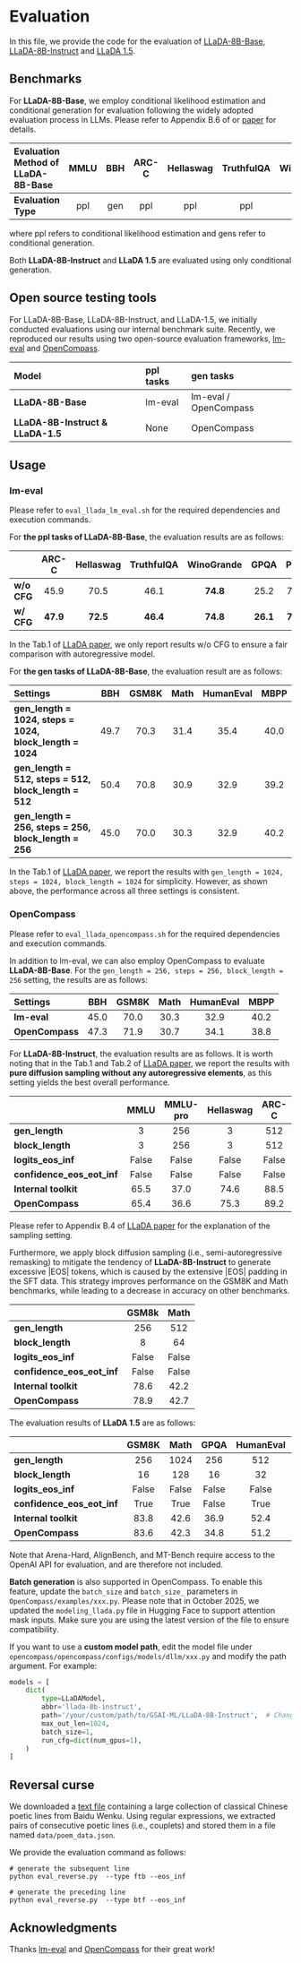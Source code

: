 # Evaluation
In this file, we provide the code for the evaluation of [LLaDA-8B-Base](https://huggingface.co/GSAI-ML/LLaDA-8B-Base),
[LLaDA-8B-Instruct](https://huggingface.co/GSAI-ML/LLaDA-8B-Instruct) and [LLaDA 1.5](https://arxiv.org/abs/2505.19223).


## Benchmarks
For **LLaDA-8B-Base**, we employ conditional likelihood estimation and conditional generation for evaluation following the 
widely adopted evaluation process in LLMs. Please refer to Appendix B.6 of or [paper](https://arxiv.org/pdf/2502.09992)
for details.

| Evaluation Method of LLaDA-8B-Base | MMLU | BBH | ARC-C | Hellaswag | TruthfulQA | WinoGrande | PIQA | GSM8K | Math | GPQA | HumanEval | HumanEval-FIM | MBPP | CMMLU | C-Eval |
|:----------------------------------|:----:|:----:|:------:|:-----------:|:------------:|:------------:|:----:|:----:|:----:|:----:|:-----------:|:---------------:|:----:|:----:|:----:|
| **Evaluation Type** | ppl | gen | ppl | ppl | ppl | ppl | ppl | gen | gen | ppl | gen | gen | gen | ppl | ppl |

where ppl refers to conditional likelihood estimation and gens refer to conditional generation.

Both **LLaDA-8B-Instruct** and **LLaDA 1.5** are evaluated using only conditional generation.

## Open source testing tools
For LLaDA-8B-Base, LLaDA-8B-Instruct, and LLaDA-1.5, we initially conducted evaluations using our internal benchmark suite. 
Recently, we reproduced our results using two open-source evaluation frameworks, [lm-eval](https://github.com/EleutherAI/lm-evaluation-harness)
and [OpenCompass](https://github.com/open-compass/opencompass).

| Model | ppl tasks | gen tasks |
|:------|:-----------|:-----------|
| **LLaDA-8B-Base** | lm-eval | lm-eval / OpenCompass |
| **LLaDA-8B-Instruct & LLaDA-1.5** | None | OpenCompass |


## Usage
### lm-eval
Please refer to `eval_llada_lm_eval.sh` for the required dependencies and execution commands.

For **the ppl tasks of LLaDA-8B-Base**, the evaluation results are as follows:

|                | ARC-C | Hellaswag | TruthfulQA | WinoGrande | GPQA | PIQA | MMLU | CMMLU | C-Eval |
|----------------|:------:|:----------:|:-----------:|:-----------:|:----:|:----:|:----:|:----:|:----:|
| **w/o CFG**    | 45.9  | 70.5       | 46.1        | **74.8**    | 25.2 | 73.6 | 65.9 | 69.9 | 70.5 |
| **w/ CFG**     | **47.9** | **72.5** | **46.4**    | **74.8**    | **26.1** | **74.4** |  –   | – | – |

In the Tab.1 of [LLaDA paper](https://arxiv.org/pdf/2502.09992), we only report results w/o CFG to ensure a fair comparison
with autoregressive model. 


For **the gen tasks of LLaDA-8B-Base**, the evaluation result are as follows:

| Settings | BBH | GSM8K | Math | HumanEval | MBPP |
|:------------------------------------|:----:|:----:|:----:|:----:|:----:|
| **gen_length = 1024, steps = 1024, block_length = 1024** | 49.7 | 70.3 | 31.4 | 35.4 | 40.0 |
| **gen_length = 512, steps = 512, block_length = 512**   | 50.4 | 70.8 | 30.9 | 32.9 | 39.2 |
| **gen_length = 256, steps = 256, block_length = 256**   | 45.0 | 70.0 | 30.3 | 32.9 | 40.2 |

In the Tab.1 of [LLaDA paper](https://arxiv.org/pdf/2502.09992), we report the results with `gen_length = 1024, steps = 1024, block_length = 1024` for simplicity. 
However, as shown above, the performance across all three settings is consistent.


### OpenCompass
Please refer to `eval_llada_opencompass.sh` for the required dependencies and execution commands.

In addition to lm-eval, we can also employ OpenCompass to evaluate **LLaDA-8B-Base**. For the `gen_length = 256, steps = 256, block_length = 256` 
setting, the results are as follows:

| Settings        | BBH  | GSM8K | Math | HumanEval | MBPP |
|:----------------|:----:|:-----:|:----:|:---------:|:----:|
| **lm-eval**     | 45.0 | 70.0 | 30.3 | 32.9 | 40.2 |
| **OpenCompass** | 47.3 | 71.9  | 30.7 |   34.1   | 38.8 |


For **LLaDA-8B-Instruct**, the evaluation results are as follows. It is worth noting that in the Tab.1 and Tab.2 of [LLaDA paper](https://arxiv.org/pdf/2502.09992),
we report the results with **pure diffusion sampling without any autoregressive elements**, as this setting yields the best overall performance.

|                        | MMLU | MMLU-pro | Hellaswag | ARC-C | GSM8K | Math  | GPQA | HumanEval | MBPP |
|:-----------------------|:----:|:--------:|:---------:|:-----:|:-----:|:-----:|:----:|:----------:|:----:|
| **gen\_length**        | 3    | 256      | 3         | 512   | 512   | 512   | 64   | 512        | 256  |
| **block\_length**      | 3    | 256      | 3         | 512   | 512   | 512   | 64   | 512        | 256  |
| **logits\_eos\_inf**   | False| False    | False     | False | False | False | False| True       | False|
| **confidence\_eos\_eot\_inf** | False| False| False | False | True  | True  | True | False      | True |
| **Internal toolkit**   | 65.5 | 37.0     | 74.6      | 88.5  | 69.4  | 31.9  | 33.3 | 49.4       | 41.0 |
| **OpenCompass**        | 65.4 | 36.6     | 75.3      | 89.2  |  68.8 |   29.6   | 32.3 | 47.0       | 39.6 |

Please refer to Appendix B.4 of [LLaDA paper](https://arxiv.org/pdf/2502.09992) for the explanation of the sampling setting.

Furthermore, we apply block diffusion sampling (i.e., semi-autoregressive remasking) to mitigate the tendency of **LLaDA-8B-Instruct**
to generate excessive |EOS| tokens, which is caused by the extensive |EOS| padding in the SFT data. This strategy improves performance 
on the GSM8K and Math benchmarks, while leading to a decrease in accuracy on other benchmarks.

|                        | GSM8k | Math  |
|:-----------------------|:-----:|:-----:|
| **gen\_length**        |  256  |  512  |
| **block\_length**      |   8   |  64   |
| **logits\_eos\_inf**   | False | False | 
| **confidence\_eos\_eot\_inf** | False | False | 
| **Internal toolkit**   | 78.6  | 42.2  | 
| **OpenCompass**        | 78.9  | 42.7  | 


The evaluation results of **LLaDA 1.5** are as follows:

|                           | GSM8K | Math | GPQA | HumanEval | MBPP | IFEval |
|:--------------------------|:-----:|:----:|:----:|:---------:|:----:|:------:|
| **gen_length**            |  256  | 1024 | 256  |    512    | 512  |  256   |
| **block_length**          |   16  | 128  |  16  |     32    |  32  |   16   |
| **logits_eos_inf**        | False | False| False|   False   | False| False  |
| **confidence_eos_eot_inf**| True  | True | False|   True    | True |  True  |
| **Internal toolkit**      | 83.8  | 42.6 | 36.9 |   52.4    | 42.8 |  66.2  |
| **OpenCompass**           | 83.6  | 42.3 | 34.8 |   51.2    | 42.6 |  65.2  |

Note that Arena-Hard, AlignBench, and MT-Bench require access to the OpenAI API for evaluation, and are therefore not included.

**Batch generation** is also supported in OpenCompass. To enable this feature, update the `batch_size` and `batch_size_` parameters in `OpenCompass/examples/xxx.py`.
Please note that in October 2025, we updated the `modeling_llada.py` file in Hugging Face to support attention mask inputs. 
Make sure you are using the latest version of the file to ensure compatibility. 

If you want to use a **custom model path**, edit the model file under `opencompass/opencompass/configs/models/dllm/xxx.py` and modify the path argument. 
For example:
```python
models = [
    dict(
        type=LLaDAModel,
        abbr='llada-8b-instruct',
        path='/your/custom/path/to/GSAI-ML/LLaDA-8B-Instruct',  # Change this path
        max_out_len=1024,
        batch_size=1,
        run_cfg=dict(num_gpus=1),
    )
]
```

## Reversal curse
We downloaded a [text file](https://wenku.baidu.com/view/f13866185fbfc77da369b1b3?wkts=1760409102730) containing a large collection of classical Chinese poetic lines from Baidu Wenku.
Using regular expressions, we extracted pairs of consecutive poetic lines (i.e., couplets) and stored them in a file named `data/poem_data.json`.

We provide the evaluation command as follows:
```
# generate the subsequent line
python eval_reverse.py  --type ftb --eos_inf

# generate the preceding line
python eval_reverse.py  --type btf --eos_inf
```

## Acknowledgments
Thanks [lm-eval](https://github.com/EleutherAI/lm-evaluation-harness) and [OpenCompass](https://github.com/open-compass/opencompass)
for their great work!













